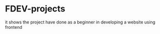 # FDEV-projects
it shows the project have done as a beginner in developing a website using frontend

